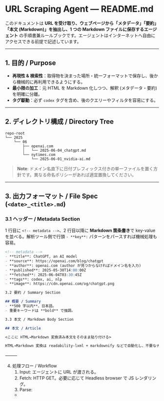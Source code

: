 # URL Scraping Agent — README.md

このドキュメントは **URL を受け取り、ウェブページから「メタデータ」「要約」「本文 (Markdown)」を抽出し、1 つの Markdown ファイルに保存するエージェント** の手順書兼ルールブックです。エージェントはインターネットへ自由にアクセスできる前提で記述しています。  

---

## 1. 目的 / Purpose  
- **再現性 & 検索性**：取得物を決まった場所・統一フォーマットで保存し、後から機械的に再利用できるようにする。  
- **最小限の加工**：元 HTML を Markdown 化しつつ、解釈 (メタデータ・要約) を明確に分離。  
- **タグ駆動**：必ず `codex` タグを含め、後のクエリーやフィルタを容易にする。  

---

## 2. ディレクトリ構成 / Directory Tree  

```
repo-root
└── 2025
    └── 06
        ├── openai.com
        │   └── 2025-06-04_chatgpt.md
        └── nytimes.com
            └── 2025-06-01_nvidia-ai.md
```

> **Note**: ドメイン名直下に日付プレフィックス付きの単一ファイルを置く方針です。異なる命名ポリシーがあれば適宜置換してください。  

---

## 3. 出力フォーマット / File Spec (`<date>_<title>.md`)  

### 3.1 ヘッダー / Metadata Section  

1 行目に `<!-- metadata -->`、2 行目以降に **Markdown 箇条書き**で key-value を並べる。解析ツール側で行頭 `- **key**:` パターンをパースすれば機械処理も容易。

```md
<!-- metadata -->
- **title**: ChatGPT, an AI model
- **source**: https://openai.com/blog/chatgpt
- **author**: openai.com (author が見つからなければドメイン名を入力)
- **published**: 2025-05-30T14:00:00Z
- **fetched**: 2025-06-04T03:30:45Z
- **tags**: codex, ai, nlp
- **image**: https://cdn.openai.com/og/chatgpt.png

3.2 要約 / Summary Section

## 概要 / Summary  
- **500 字以内**、日本語。
- 重要キーワードは **bold** で強調。  

3.3 本文 / Markdown Body Section

## 本文 / Article  

<ここに HTML→Markdown 変換済み本文をそのまま貼り付ける>  

HTML→Markdown 変換は readability-lxml + markdownify などで自動化し、不要なナビゲーション要素を極力除去してください。最後に本文が全て取得できたか確認することを忘れないでください。
```

⸻

4. 処理フロー / Workflow
    1. Input: エージェントに URL が渡される。
    2. Fetch: HTTP GET。必要に応じて Headless browser で JS レンダリング。
    3. Parse:
    - <title>, <meta> 各種, OGP, <time> 等を抽出。
    - 取得できない項目は空文字列。tags には必ず codex を入れる。
    4. Convert: 本文 HTML を Markdown に変換。
    5. Assemble: メタデータ → 要約 → 本文 の順で 1 ファイルに結合。
    6. Save: YYYY/MM/<domain>/<YYYY-MM-DD>_<title>.md に保存。
    7. Commit: git add → git commit -m "Add clip: <title or domain>"。
    8. Repeat: 次の URL へ。

⸻

5. 命名・タグ規約 / Naming & Tag Rules
- ファイル名: <YYYY-MM-DD>_<title>.md
- 必須タグ: codex
- 推奨タグ: ソーシャルブックマークなどで使われる、調査したコンテンツの内容を的確に表現する、15個以下の複数のタグからなる文字列. タグ名は必ず英語にすること

⸻

6. 注意事項 / Caveats
- robots.txt を尊重。スクレイピング禁止サイトは除外。
- JS レンダリング必須サイトは Headless browser (e.g. Playwright) を使用。
- 著作権・ライセンスを確認し、引用の範囲に収める。
- 同じタイトル、同じ URL の場合は更新(上書き)してください。

⸻

Happy clipping! 🚀
